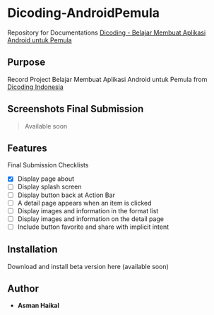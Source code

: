 # Dicoding-AndroidPemula
Repository for Documentations [Dicoding - Belajar Membuat Aplikasi Android untuk Pemula](https://www.dicoding.com/academies/51/)

## Purpose
Record Project Belajar Membuat Aplikasi Android untuk Pemula from [Dicoding Indonesia](https://www.dicoding.com/)

## Screenshots Final Submission
> Available soon

## Features

Final Submission Checklists
- [x] Display page about
- [ ] Display splash screen
- [ ] Display button back at Action Bar
- [ ] A detail page appears when an item is clicked
- [ ] Display images and information in the format list
- [ ] Display images and information on the detail page
- [ ] Include button favorite and share with implicit intent

## Installation
Download and install beta version here (available soon)

## Author
- **Asman Haikal**
